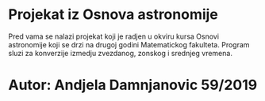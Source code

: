 # Projekat iz Osnova astronomije

Pred vama se nalazi projekat koji je radjen u okviru kursa Osnovi astronomije koji se drzi na drugoj godini Matematickog fakulteta. Program sluzi za konverzije izmedju zvezdanog, zonskog i srednjeg vremena.

# Autor: Andjela Damnjanovic 59/2019
